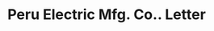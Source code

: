 ---
doi: 10.7916/D8903FSN
date_other: '1892'
date_other_textual: '1892'
form: correspondence
genre:
- Letters (correspondence)
name:
- Peru Electric Mfg. Co.
object_in_context_url: https://biggert.cul.columbia.edu/items/view/ave_biggert_00297
subject_hierarchical_geographic:
- Peru, Indiana, United States
subject_name:
- Peru Electric Mfg. Co.
title: Peru Electric Mfg. Co.. Letter
sort_title: Peru Electric Mfg. Co.. Letter
call_number: ave_biggert_00297
coordinates:
- 40.757777777777775,-86.06777777777778
pid: ave_biggert_00297
identifiers: ave_biggert_00297
thumbnail: https://derivativo-3.library.columbia.edu/iiif/2/ldpd:344267/full/!256,256/0/native.jpg
permalink: "/biggert/ave_biggert_00297/"
layout: iiif-image-page
---